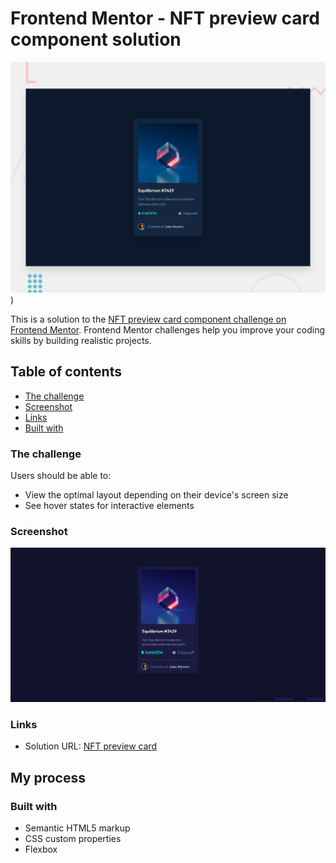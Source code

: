 # Frontend Mentor - NFT preview card component solution

![Design preview for the NFT preview card component coding challenge](./design/desktop-preview.jpg))


This is a solution to the [NFT preview card component challenge on Frontend Mentor](https://www.frontendmentor.io/challenges/nft-preview-card-component-SbdUL_w0U). Frontend Mentor challenges help you improve your coding skills by building realistic projects. 
 
## Table of contents


  - [The challenge](#the-challenge)
  - [Screenshot](#screenshot)
  - [Links](#links)
  - [Built with](#built-with)



### The challenge

Users should be able to:

- View the optimal layout depending on their device's screen size
- See hover states for interactive elements

### Screenshot

![](./images/screenshot.png)


### Links

- Solution URL: [NFT preview card](https://yamilafuentes.github.io/nft-preview-card/)


## My process

### Built with

- Semantic HTML5 markup
- CSS custom properties
- Flexbox


